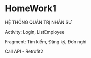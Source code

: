 # HomeWork1

HỆ THỐNG QUẢN TRỊ NHÂN SỰ

Activity: Login, ListEmployee

Fragment: Tìm kiếm, Đăng ký, Đơn nghỉ

Call API - Retrofit2
